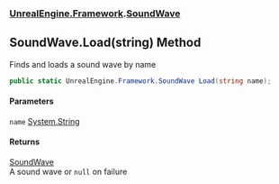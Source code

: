 ### [UnrealEngine.Framework](./UnrealEngine-Framework.md 'UnrealEngine.Framework').[SoundWave](./UnrealEngine-Framework-SoundWave.md 'UnrealEngine.Framework.SoundWave')
## SoundWave.Load(string) Method
Finds and loads a sound wave by name  
```csharp
public static UnrealEngine.Framework.SoundWave Load(string name);
```
#### Parameters
<a name='UnrealEngine-Framework-SoundWave-Load(string)-name'></a>
`name` [System.String](https://docs.microsoft.com/en-us/dotnet/api/System.String 'System.String')  
  
#### Returns
[SoundWave](./UnrealEngine-Framework-SoundWave.md 'UnrealEngine.Framework.SoundWave')  
A sound wave or `null` on failure  
